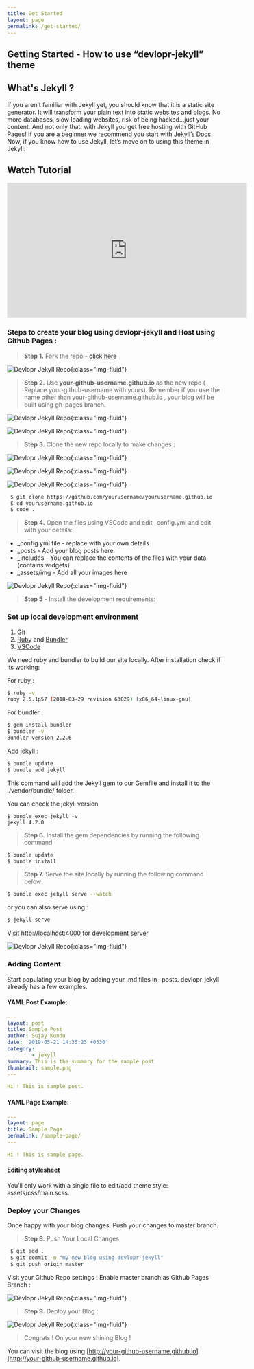 ```yaml
---
title: Get Started
layout: page
permalink: /get-started/
---
```


## Getting Started - How to use “devlopr-jekyll” theme

## What's Jekyll ?

If you aren’t familiar with Jekyll yet, you should know that it is a static site generator. It will transform your plain text into static websites and blogs. No more databases, slow loading websites, risk of being hacked…just your content. And not only that, with Jekyll you get free hosting with GitHub Pages! If you are a beginner we recommend you start with [Jekyll’s Docs](https://jekyllrb.com/docs/installation/). Now, if you know how to use Jekyll, let’s move on to using this theme in Jekyll:

## Watch Tutorial

<iframe width="560" height="315" src="https://www.youtube.com/embed/cXBEfpn0qrg?rel=0&amp;controls=0&amp;showinfo=0" title="YouTube video player" frameborder="0" allow="accelerometer; autoplay; clipboard-write; encrypted-media; gyroscope; picture-in-picture" allowfullscreen></iframe>


### Steps to create your blog using devlopr-jekyll and Host using Github Pages :

>  **Step 1.**  Fork the repo - [click here](https://github.com/sujaykundu777/devlopr-jekyll/fork)

![Devlopr Jekyll Repo](/assets/img/posts/fork1.PNG){:class="img-fluid"}

> **Step 2.** Use **your-github-username.github.io** as the new repo  ( Replace your-github-username with yours). Remember if you use the name other than your-github-username.github.io , your blog will be built using gh-pages branch.

![Devlopr Jekyll Repo](/assets/img/posts/fork2.PNG){:class="img-fluid"}

![Devlopr Jekyll Repo](/assets/img/posts/fork3.PNG){:class="img-fluid"}

> **Step 3.** Clone the new repo locally to make changes :

![Devlopr Jekyll Repo](/assets/img/posts/fork31.PNG){:class="img-fluid"}

![Devlopr Jekyll Repo](/assets/img/posts/fork32.PNG){:class="img-fluid"}

![Devlopr Jekyll Repo](/assets/img/posts/fork33.PNG){:class="img-fluid"}

```bash
 $ git clone https://github.com/yourusername/yourusername.github.io
 $ cd yourusername.github.io
 $ code .
```

> **Step 4.** Open the files using VSCode and edit _config.yml and edit with your details:

- _config.yml file - replace with your own details
- _posts - Add your blog posts here
- _includes - You can replace the contents of the files with your data. (contains widgets)
- _assets/img - Add all your images here

![Devlopr Jekyll Repo](/assets/img/posts/fork34.PNG){:class="img-fluid"}

> **Step 5** - Install the development requirements:

### Set up local development environment

1. [Git](https://git-scm.com/)
2. [Ruby](https://www.ruby-lang.org/) and [Bundler](https://bundler.io/)
3. [VSCode](https://code.visualstudio.com/download)

We need ruby and bundler to build our site locally. After installation check if its working:

For ruby :

```bash
$ ruby -v
ruby 2.5.1p57 (2018-03-29 revision 63029) [x86_64-linux-gnu]
```
For bundler :

```bash
$ gem install bundler
$ bundler -v
Bundler version 2.2.6
```
Add jekyll :

```bash
$ bundle update
$ bundle add jekyll
```
 This command will add the Jekyll gem to our Gemfile and install it to the ./vendor/bundle/ folder.

You can check the jekyll version

```
$ bundle exec jekyll -v
jekyll 4.2.0
```

> **Step 6.** Install the gem dependencies by running the following command

```bash
$ bundle update
$ bundle install
```

> **Step 7.** Serve the site locally by running the following command below:

```bash
$ bundle exec jekyll serve --watch
```
or you can also serve using :

```bash
$ jekyll serve
```

Visit [http://localhost:4000](http://localhost:4000) for development server

![Devlopr Jekyll Repo](/assets/img/posts/fork41.PNG){:class="img-fluid"}


### Adding Content

Start populating your blog by adding your .md files in _posts. devlopr-jekyll already has a few examples.

#### YAML Post Example:

```yml
---
layout: post
title: Sample Post
author: Sujay Kundu
date: '2019-05-21 14:35:23 +0530'
category:
        - jekyll
summary: This is the summary for the sample post
thumbnail: sample.png
---

Hi ! This is sample post.

```

#### YAML Page Example:

```yml
---
layout: page
title: Sample Page
permalink: /sample-page/
---

Hi ! This is sample page.
```

#### Editing stylesheet

You’ll only work with a single file to edit/add theme style: assets/css/main.scss.

### Deploy your Changes

Once happy with your blog changes. Push your changes to master branch.

> **Step 8.** Push Your Local Changes

```bash
 $ git add .
 $ git commit -m "my new blog using devlopr-jekyll"
 $ git push origin master
```

Visit your Github Repo settings ! Enable master branch as Github Pages Branch :

![Devlopr Jekyll Repo](/assets/img/posts/fork6.PNG){:class="img-fluid"}

> **Step 9.** Deploy your Blog :

![Devlopr Jekyll Repo](/assets/img/posts/fork7.PNG){:class="img-fluid"}

> Congrats ! On your new shining Blog !

You can visit the blog using [http://your-github-username.github.io](http://your-github-username.github.io).

